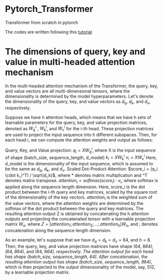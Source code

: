 # Pytorch_Transformer
Transformer from scratch in pytorch

The codes are written following this [tutorial](https://youtu.be/U0s0f995w14)

# The dimensions of query, key and value in multi-headed attention mechanism

In the multi-headed attention mechanism of the Transformer, the query, key, and value vectors are all multi-dimensional tensors, where the dimensionality is determined by the model hyperparameters. Let's denote the dimensionality of the query, key, and value vectors as $d_q$, $d_k$, and $d_v$, respectively.

Suppose we have h attention heads, which means that we have h sets of learnable parameters for the query, key, and value projection matrices, denoted as $W_q^i$`, $W_k^i$, and $W_v^i$ for the i-th head. These projection matrices are used to project the input sequence into h different subspaces. Then, for each head i, we can compute the attention weights and output as follows:

Query, Key, and Value projection:
$q_i = XW_q^i$, where X is the input sequence of shape (batch_size, sequence_length, d_model)
$k_i = XW_k^i$
$v_i = XW_v^i$
Here, d_model is the dimensionality of the input sequence, which is assumed to be the same as $d_q$, $d_k$, and $d_v$.
Scaled Dot-Product Attention:
$score_i = (q_i \cdot k_i^T) / \sqrt{d_k}$, where * denotes matrix multiplication and ^T denotes matrix transpose.
$attention_i = softmax(score_i) \cdot v_i$, where softmax is applied along the sequence length dimension.
Here, score_i is the dot product between the i-th query and key matrices, scaled by the square root of the dimensionality of the key vectors. $attention_i$ is the weighted sum of the value vectors, where the attention weights are determined by the softmax of the dot product between the query and key matrices.
The resulting attention output Z is obtained by concatenating the h attention outputs and projecting the concatenated tensor with a learnable projection matrix $W_o$, where $Z = [attention_1; attention_2; ...; attention_h]W_o$, and ; denotes concatenation along the sequence length dimension.

As an example, let's suppose that we have $d_q = d_k = d_v = 64$, and $h = 8$. Then, the query, key, and value projection matrices have shape (64, 8*64), (64, 8*64), and (64, 8*64), respectively. The attention output for each head has shape (batch_size, sequence_length, 64). After concatenation, the resulting attention output has shape (batch_size, sequence_length, 8*64), which is then projected to the output dimensionality of the model, say, 512, by a learnable projection matrix.
